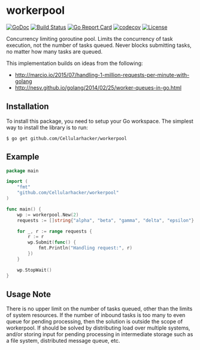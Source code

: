 # workerpool

[![GoDoc](https://pkg.go.dev/badge/github.com/Cellularhacker/workerpool)](https://pkg.go.dev/github.com/Cellularhacker/workerpool)
[![Build Status](https://github.com/Cellularhacker/workerpool/actions/workflows/go.yml/badge.svg)](https://github.com/Cellularhacker/workerpool/actions/workflows/go.yml)
[![Go Report Card](https://goreportcard.com/badge/github.com/Cellularhacker/workerpool)](https://goreportcard.com/report/github.com/Cellularhacker/workerpool)
[![codecov](https://codecov.io/gh/Cellularhacker/workerpool/branch/master/graph/badge.svg)](https://codecov.io/gh/Cellularhacker/workerpool)
[![License](https://img.shields.io/badge/License-MIT-blue.svg)](https://github.com/Cellularhacker/workerpool/blob/master/LICENSE)

Concurrency limiting goroutine pool. Limits the concurrency of task execution, not the number of tasks queued. Never blocks submitting tasks, no matter how many tasks are queued.

This implementation builds on ideas from the following:

- http://marcio.io/2015/07/handling-1-million-requests-per-minute-with-golang
- http://nesv.github.io/golang/2014/02/25/worker-queues-in-go.html

## Installation
To install this package, you need to setup your Go workspace.  The simplest way to install the library is to run:
```
$ go get github.com/Cellularhacker/workerpool
```

## Example
```go
package main

import (
	"fmt"
	"github.com/Cellularhacker/workerpool"
)

func main() {
	wp := workerpool.New(2)
	requests := []string{"alpha", "beta", "gamma", "delta", "epsilon"}

	for _, r := range requests {
		r := r
		wp.Submit(func() {
			fmt.Println("Handling request:", r)
		})
	}

	wp.StopWait()
}
```

## Usage Note

There is no upper limit on the number of tasks queued, other than the limits of system resources.  If the number of inbound tasks is too many to even queue for pending processing, then the solution is outside the scope of workerpool.  If should be solved by distributing load over multiple systems, and/or storing input for pending processing in intermediate storage such as a file system, distributed message queue, etc.
